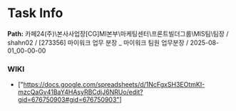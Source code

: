 # Task Info

**Path:** 카페24(주)\본사사업장\[CG]MI본부\마케팅센터\프론트빌더그룹\MIS팀\팀장 / shahn02 / [273356] 마이워크 업무 분장 _ 마이워크 팀원 업무분장 / 2025-08-01_00-00-00

### WIKI
- ["https://docs.google.com/spreadsheets/d/1NcFgxSH3EOtmKI-mzcQaGv41BaY4HAsyRBCdjJ6NRUo/edit?gid=676750903#gid=676750903"]

